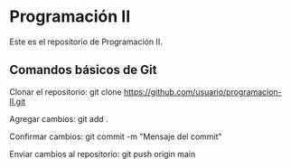 Programación II
===============

Este es el repositorio de Programación II.

Comandos básicos de Git
-----------------------
Clonar el repositorio:
git clone https://github.com/usuario/programacion-II.git

Agregar cambios:
git add .

Confirmar cambios:
git commit -m "Mensaje del commit"

Enviar cambios al repositorio:
git push origin main
